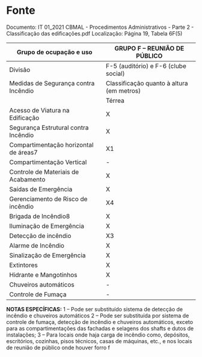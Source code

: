 # Fonte
Documento: IT 01_2021 CBMAL - Procedimentos Administrativos - Parte 2 - Classificação das edificações.pdf
Localização: Página 19, Tabela 6F(5)

| Grupo de ocupação e uso | GRUPO F – REUNIÃO DE PÚBLICO |
|---|---|
| Divisão | F-5 (auditório) e F-6 (clube social) |
| Medidas de Segurança contra Incêndio | Classificação quanto à altura (em metros) |
|  | Térrea | H ≤ 6 | 6 < H ≤ 12 | 12 < H ≤ 23 | 23 < H ≤ 30 | Acima de 30 |
| Acesso de Viatura na Edificação | X | X | X | X | X | X |
| Segurança Estrutural contra Incêndio | X | X | X | X | X | X |
| Compartimentação horizontal de áreas7 | X1 | X1 | X1 | X1 | X | X |
| Compartimentação Vertical | - | - | - | X2 | X2 | X |
| Controle de Materiais de Acabamento | X | X | X | X | X | X |
| Saídas de Emergência | X | X | X | X | X | X5 |
| Gerenciamento de Risco de incêndio | X4 | X4 | X4 | X4 | X4 | X4 |
| Brigada de Incêndio8 | X | X | X | X | X | X |
| Iluminação de Emergência | X | X | X | X | X | X |
| Detecção de incêndio | X3 | X3 | X3 | X | X | X |
| Alarme de Incêndio | X | X | X | X | X | X |
| Sinalização de Emergência | X | X | X | X | X | X |
| Extintores | X | X | X | X | X | X |
| Hidrante e Mangotinhos | X | X | X | X | X | X |
| Chuveiros automáticos | - | - | - | - | - | X |
| Controle de Fumaça | - | X | X | X | X | X6 |

**NOTAS ESPECÍFICAS:**
1 – Pode ser substituído sistema de detecção de incêndio e chuveiros automáticos
2 – Pode ser substituída por sistema de controle de fumaça, detecção de incêndio e chuveiros automáticos, exceto para as compartimentações das fachadas e selagens dos shafts e dutos de instalações;
3 – Para locais onde haja carga de incêndio como, depósitos, escritórios, cozinhas, pisos técnicos, casas de máquinas, etc., e nos locais de reunião de público onde houver forro f